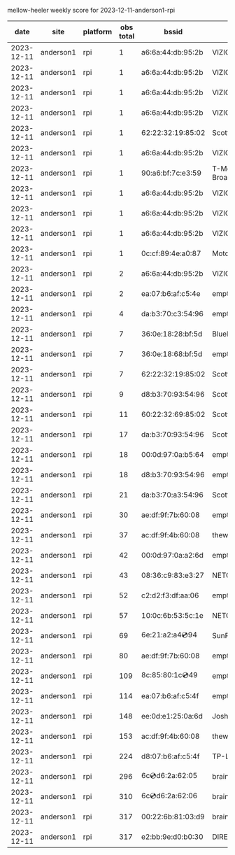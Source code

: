 mellow-heeler weekly score for 2023-12-11-anderson1-rpi

|date|site|platform|obs total|bssid|ssid|lat|lng|
|--|--|--|--|--|--|--|--|
|2023-12-11|anderson1|rpi|1|a6:6a:44:db:95:2b|VIZIOCastAudio5198|0|0|
|2023-12-11|anderson1|rpi|1|a6:6a:44:db:95:2b|VIZIOCastAudio4125|0|0|
|2023-12-11|anderson1|rpi|1|a6:6a:44:db:95:2b|VIZIOCastAudio1506|0|0|
|2023-12-11|anderson1|rpi|1|a6:6a:44:db:95:2b|VIZIOCastAudio9642|0|0|
|2023-12-11|anderson1|rpi|1|62:22:32:19:85:02|Scott IoT Wifi|0|0|
|2023-12-11|anderson1|rpi|1|a6:6a:44:db:95:2b|VIZIOCastAudio5533|0|0|
|2023-12-11|anderson1|rpi|1|90:a6:bf:7c:e3:59|T-Mobile Broadband96|0|0|
|2023-12-11|anderson1|rpi|1|a6:6a:44:db:95:2b|VIZIOCastAudio4664|0|0|
|2023-12-11|anderson1|rpi|1|a6:6a:44:db:95:2b|VIZIOCastAudio6029|0|0|
|2023-12-11|anderson1|rpi|1|a6:6a:44:db:95:2b|VIZIOCastAudio4302|0|0|
|2023-12-11|anderson1|rpi|1|0c:cf:89:4e:a0:87|MotoDV_B6L|0|0|
|2023-12-11|anderson1|rpi|2|a6:6a:44:db:95:2b|VIZIOCastAudio6474|0|0|
|2023-12-11|anderson1|rpi|2|ea:07:b6:af:c5:4e|empty_ssid|0|0|
|2023-12-11|anderson1|rpi|4|da:b3:70:c3:54:96|empty_ssid|0|0|
|2023-12-11|anderson1|rpi|7|36:0e:18:28:bf:5d|Bluelotus|0|0|
|2023-12-11|anderson1|rpi|7|36:0e:18:68:bf:5d|empty_ssid|0|0|
|2023-12-11|anderson1|rpi|7|62:22:32:19:85:02|Scott IoT Wifi|0|0|
|2023-12-11|anderson1|rpi|9|d8:b3:70:93:54:96|Scott WiFi|0|0|
|2023-12-11|anderson1|rpi|11|60:22:32:69:85:02|Scott WiFi|0|0|
|2023-12-11|anderson1|rpi|17|da:b3:70:93:54:96|Scott WiFi|0|0|
|2023-12-11|anderson1|rpi|18|00:0d:97:0a:b5:64|empty_ssid|0|0|
|2023-12-11|anderson1|rpi|18|d8:b3:70:93:54:96|empty_ssid|0|0|
|2023-12-11|anderson1|rpi|21|da:b3:70:a3:54:96|Scott IoT Wifi|0|0|
|2023-12-11|anderson1|rpi|30|ae:df:9f:7b:60:08|empty_ssid|0|0|
|2023-12-11|anderson1|rpi|37|ac:df:9f:4b:60:08|theweef|0|0|
|2023-12-11|anderson1|rpi|42|00:0d:97:0a:a2:6d|empty_ssid|0|0|
|2023-12-11|anderson1|rpi|43|08:36:c9:83:e3:27|NETGEAR34|0|0|
|2023-12-11|anderson1|rpi|52|c2:d2:f3:df:aa:06|empty_ssid|0|0|
|2023-12-11|anderson1|rpi|57|10:0c:6b:53:5c:1e|NETGEAR55|0|0|
|2023-12-11|anderson1|rpi|69|6e:21:a2:a4:cd:94|SunPower21450|0|0|
|2023-12-11|anderson1|rpi|80|ae:df:9f:7b:60:08|empty_ssid|0|0|
|2023-12-11|anderson1|rpi|109|8c:85:80:1c:cd:49|empty_ssid|0|0|
|2023-12-11|anderson1|rpi|114|ea:07:b6:af:c5:4f|empty_ssid|0|0|
|2023-12-11|anderson1|rpi|148|ee:0d:e1:25:0a:6d|JoshLily|0|0|
|2023-12-11|anderson1|rpi|153|ac:df:9f:4b:60:08|theweef|0|0|
|2023-12-11|anderson1|rpi|224|d8:07:b6:af:c5:4f|TP-Link_C54F|0|0|
|2023-12-11|anderson1|rpi|296|6c:cd:d6:2a:62:05|braingang2_5GEXT|0|0|
|2023-12-11|anderson1|rpi|310|6c:cd:d6:2a:62:06|braingang2_2GEXT|0|0|
|2023-12-11|anderson1|rpi|317|00:22:6b:81:03:d9|braingang2|0|0|
|2023-12-11|anderson1|rpi|317|e2:bb:9e:d0:b0:30|DIRECT-9ED03030|0|0|
